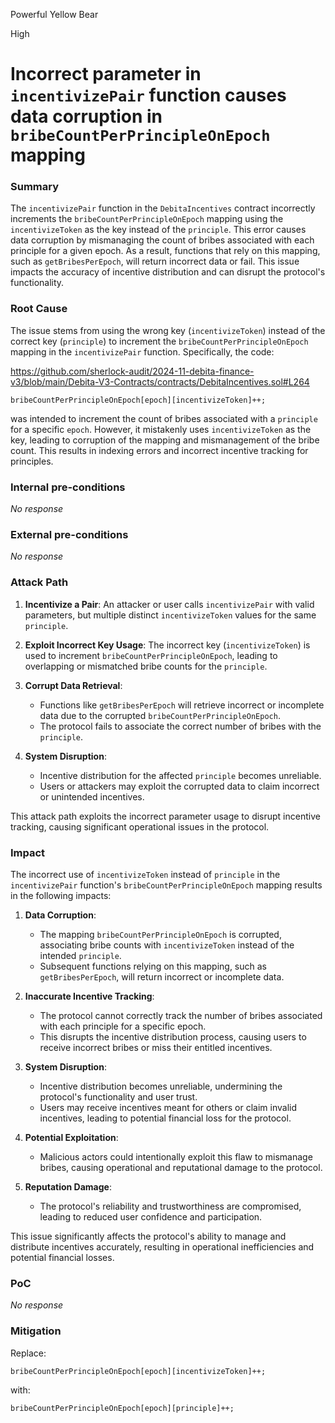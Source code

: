 Powerful Yellow Bear

High

# Incorrect parameter in `incentivizePair` function causes data corruption in `bribeCountPerPrincipleOnEpoch` mapping

### Summary

The `incentivizePair` function in the `DebitaIncentives` contract incorrectly increments the `bribeCountPerPrincipleOnEpoch` mapping using the `incentivizeToken` as the key instead of the `principle`. This error causes data corruption by mismanaging the count of bribes associated with each principle for a given epoch. As a result, functions that rely on this mapping, such as `getBribesPerEpoch`, will return incorrect data or fail. This issue impacts the accuracy of incentive distribution and can disrupt the protocol's functionality.

### Root Cause

The issue stems from using the wrong key (`incentivizeToken`) instead of the correct key (`principle`) to increment the `bribeCountPerPrincipleOnEpoch` mapping in the `incentivizePair` function. Specifically, the code:

https://github.com/sherlock-audit/2024-11-debita-finance-v3/blob/main/Debita-V3-Contracts/contracts/DebitaIncentives.sol#L264
```solidity
bribeCountPerPrincipleOnEpoch[epoch][incentivizeToken]++;
```

was intended to increment the count of bribes associated with a `principle` for a specific `epoch`. However, it mistakenly uses `incentivizeToken` as the key, leading to corruption of the mapping and mismanagement of the bribe count. This results in indexing errors and incorrect incentive tracking for principles.

### Internal pre-conditions

_No response_

### External pre-conditions

_No response_

### Attack Path

1. **Incentivize a Pair**: An attacker or user calls `incentivizePair` with valid parameters, but multiple distinct `incentivizeToken` values for the same `principle`.

2. **Exploit Incorrect Key Usage**: The incorrect key (`incentivizeToken`) is used to increment `bribeCountPerPrincipleOnEpoch`, leading to overlapping or mismatched bribe counts for the `principle`.

3. **Corrupt Data Retrieval**:
   - Functions like `getBribesPerEpoch` will retrieve incorrect or incomplete data due to the corrupted `bribeCountPerPrincipleOnEpoch`.
   - The protocol fails to associate the correct number of bribes with the `principle`.

4. **System Disruption**:
   - Incentive distribution for the affected `principle` becomes unreliable.
   - Users or attackers may exploit the corrupted data to claim incorrect or unintended incentives. 

This attack path exploits the incorrect parameter usage to disrupt incentive tracking, causing significant operational issues in the protocol.

### Impact

The incorrect use of `incentivizeToken` instead of `principle` in the `incentivizePair` function's `bribeCountPerPrincipleOnEpoch` mapping results in the following impacts:

1. **Data Corruption**:
   - The mapping `bribeCountPerPrincipleOnEpoch` is corrupted, associating bribe counts with `incentivizeToken` instead of the intended `principle`.
   - Subsequent functions relying on this mapping, such as `getBribesPerEpoch`, will return incorrect or incomplete data.

2. **Inaccurate Incentive Tracking**:
   - The protocol cannot correctly track the number of bribes associated with each principle for a specific epoch.
   - This disrupts the incentive distribution process, causing users to receive incorrect bribes or miss their entitled incentives.

3. **System Disruption**:
   - Incentive distribution becomes unreliable, undermining the protocol's functionality and user trust.
   - Users may receive incentives meant for others or claim invalid incentives, leading to potential financial loss for the protocol.

4. **Potential Exploitation**:
   - Malicious actors could intentionally exploit this flaw to mismanage bribes, causing operational and reputational damage to the protocol.

5. **Reputation Damage**:
   - The protocol's reliability and trustworthiness are compromised, leading to reduced user confidence and participation.

This issue significantly affects the protocol's ability to manage and distribute incentives accurately, resulting in operational inefficiencies and potential financial losses.

### PoC

_No response_

### Mitigation

   Replace:
   ```solidity
   bribeCountPerPrincipleOnEpoch[epoch][incentivizeToken]++;
   ```
   with:
   ```solidity
   bribeCountPerPrincipleOnEpoch[epoch][principle]++;
   ```